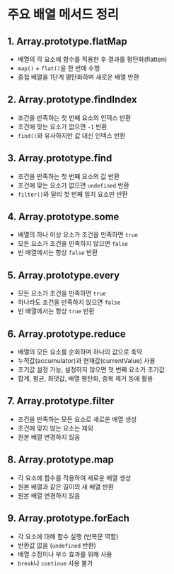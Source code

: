 # 주요 배열 메서드 정리

## 1. Array.prototype.flatMap

- 배열의 각 요소에 함수를 적용한 후 결과를 평탄화(flatten)
- `map()` + `flat()`을 한 번에 수행
- 중첩 배열을 1단계 평탄화하며 새로운 배열 반환

## 2. Array.prototype.findIndex

- 조건을 만족하는 첫 번째 요소의 인덱스 반환
- 조건에 맞는 요소가 없으면 `-1` 반환
- `find()`와 유사하지만 값 대신 인덱스 반환

## 3. Array.prototype.find

- 조건을 만족하는 첫 번째 요소의 값 반환
- 조건에 맞는 요소가 없으면 `undefined` 반환
- `filter()`와 달리 첫 번째 일치 요소만 반환

## 4. Array.prototype.some

- 배열의 하나 이상 요소가 조건을 만족하면 `true`
- 모든 요소가 조건을 만족하지 않으면 `false`
- 빈 배열에서는 항상 `false` 반환

## 5. Array.prototype.every

- 모든 요소가 조건을 만족하면 `true`
- 하나라도 조건을 만족하지 않으면 `false`
- 빈 배열에서는 항상 `true` 반환

## 6. Array.prototype.reduce

- 배열의 모든 요소를 순회하며 하나의 값으로 축약
- 누적값(accumulator)과 현재값(currentValue) 사용
- 초기값 설정 가능, 설정하지 않으면 첫 번째 요소가 초기값
- 합계, 평균, 최댓값, 배열 평탄화, 중복 제거 등에 활용

## 7. Array.prototype.filter

- 조건을 만족하는 모든 요소로 새로운 배열 생성
- 조건에 맞지 않는 요소는 제외
- 원본 배열 변경하지 않음

## 8. Array.prototype.map

- 각 요소에 함수를 적용하여 새로운 배열 생성
- 원본 배열과 같은 길이의 새 배열 반환
- 원본 배열 변경하지 않음

## 9. Array.prototype.forEach

- 각 요소에 대해 함수 실행 (반복문 역할)
- 반환값 없음 (`undefined` 반환)
- 배열 수정이나 부수 효과를 위해 사용
- `break`나 `continue` 사용 불가
